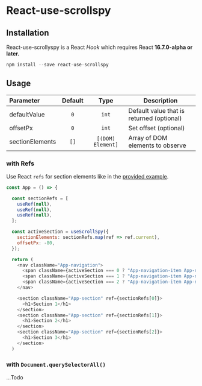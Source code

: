 # React-use-scrollspy

## Installation

React-use-scrollyspy is a React _Hook_ which requires React **16.7.0-alpha or later.**

```js
npm install --save react-use-scrollspy
```

## Usage

| Parameter       | Default |       Type        | Description                               |
| :-------------- | :-----: | :---------------: | ----------------------------------------- |
| defaultValue    |   `0`   |       `int`       | Default value that is returned (optional) |
| offsetPx        |   `0`   |       `int`       | Set offset (optional)                     |
| sectionElements |  `[]`   | `[(DOM) Element]` | Array of DOM elements to observe          |

### with Refs

Use React `refs` for section elements like in the [provided example](/example).

```javascript
const App = () => {

  const sectionRefs = [
    useRef(null),
    useRef(null),
    useRef(null),
  ];

  const activeSection = useScrollSpy({
    sectionElements: sectionRefs.map(ref => ref.current),
    offsetPx: -80,
  });

  return (
    <nav className="App-navigation">
      <span className={activeSection === 0 ? "App-navigation-item App-navigation-item--active" : "App-navigation-item"}>Section 1</span>
      <span className={activeSection === 1 ? "App-navigation-item App-navigation-item--active" : "App-navigation-item"}>Section 2</span>
      <span className={activeSection === 2 ? "App-navigation-item App-navigation-item--active" : "App-navigation-item"}>Section 3</span>
    </nav>

    <section className="App-section" ref={sectionRefs[0]}>
      <h1>Section 1</h1>
    </section>
    <section className="App-section" ref={sectionRefs[1]}>
      <h1>Section 2</h1>
    </section>
    <section className="App-section" ref={sectionRefs[2]}>
      <h1>Section 3</h1>
    </section>
  )
```

### with `Document.querySelectorAll()`

...Todo
